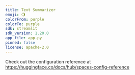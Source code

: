 ```yaml
---
title: Text Summarizer
emoji: 🌖
colorFrom: purple
colorTo: purple
sdk: streamlit
sdk_version: 1.20.0
app_file: app.py
pinned: false
license: apache-2.0
---
```


Check out the configuration reference at https://huggingface.co/docs/hub/spaces-config-reference